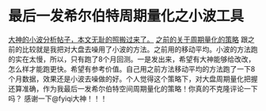 # 最后一发希尔伯特周期量化之小波工具

[大神的小波分析帖子，本文无耻的照搬过来了。](https://uqer.datayes.com/community/share/57175736228e5b82757f53e2)
[之前的关于周期量化的策略](https://uqer.datayes.com/community/share/57a5a766228e5b9b94a87416)
跟之前的比较就是我把对大盘去噪用了小波的方法。之前用的移动平均。小波的方法跑的实在太慢，所以，只有跑了8个月回测。一是发出来，希望有大神能够给改改，怎么样才能跑更快。希望有参考价值。自己用之前方法移动平均的方法跑了一下8个月数据，效果还是小波去噪做的好。个人觉得这个策略下，对大盘周期量化把握还算准确，作为我最后一发希尔伯特空间周期量化的策略！你真的不克隆评论一下吗？
感谢一下@fyiqi大神！！！